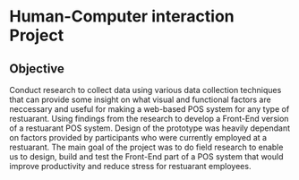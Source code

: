 # Human-Computer interaction Project

## Objective
Conduct research to collect data using various data collection techniques that can provide some insight on what visual and functional factors are neccessary and useful for making a web-based POS system for any type of restuarant.
Using findings from the research to develop a Front-End version of a restuarant POS system.
Design of the prototype was heavily dependant on factors provided by participants who were currently employed at a restuarant.
The main goal of the project was to do field research to enable us to design, build and test the Front-End part of a POS system that would improve productivity and reduce stress for restuarant employees.
